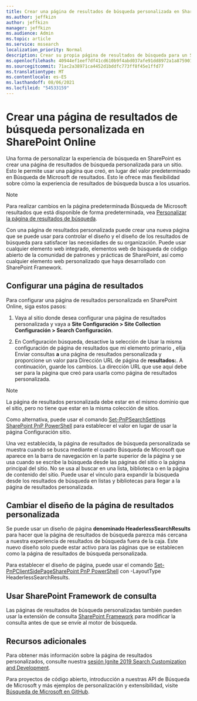 ```yaml
---
title: Crear una página de resultados de búsqueda personalizada en SharePoint Online
ms.author: jeffkizn
author: jeffkizn
manager: jeffkizn
ms.audience: Admin
ms.topic: article
ms.service: mssearch
localization_priority: Normal
description: Crear su propia página de resultados de búsqueda para un SharePoint online
ms.openlocfilehash: 40944ef1eef7df41cd610b9f4abd037afe91dd8972a1a875901cecbac8756eb4
ms.sourcegitcommit: 71ac2a38971ca4452d1bddfc773ff8f45e1ffd77
ms.translationtype: MT
ms.contentlocale: es-ES
ms.lasthandoff: 08/06/2021
ms.locfileid: "54533159"
---
```

# <a name="create-a-custom-search-results-page-in-sharepoint-online"></a>Crear una página de resultados de búsqueda personalizada en SharePoint Online

Una forma de personalizar la experiencia de búsqueda en SharePoint es crear una página de resultados de búsqueda personalizada para un sitio. Esto le permite usar una página que creó, en lugar del valor predeterminado en Búsqueda de Microsoft de resultados. Esto le ofrece más flexibilidad sobre cómo la experiencia de resultados de búsqueda busca a los usuarios.

>[!NOTE]
> Para realizar cambios en la página predeterminada Búsqueda de Microsoft resultados que está disponible de forma predeterminada, vea [Personalizar la página de resultados de búsqueda](customize-search-page.md).

Con una página de resultados personalizada puede crear una nueva página que se puede usar para controlar el diseño y el diseño de los resultados de búsqueda para satisfacer las necesidades de su organización. Puede usar cualquier elemento web integrado, elementos web de búsqueda de código abierto de la comunidad de patrones y prácticas de SharePoint, así como cualquier elemento web personalizado que haya desarrollado con SharePoint Framework.

## <a name="configure-a-results-page"></a>Configurar una página de resultados

Para configurar una página de resultados personalizada en SharePoint Online, siga estos pasos:

1. Vaya al sitio donde desea configurar una página de resultados personalizada y vaya a **Site Configuración > Site Collection Configuración > Search Configuración**.

2. En Configuración búsqueda, desactive la selección de Usar la misma configuración de página de resultados que mi elemento primario **,** elija Enviar consultas **a** una página de resultados personalizada y proporcione un valor para Dirección URL de página de **resultados:**. A continuación, guarde los cambios. La dirección URL que use aquí debe ser para la página que creó para usarla como página de resultados personalizada.

>[!NOTE]
> La página de resultados personalizada debe estar en el mismo dominio que el sitio, pero no tiene que estar en la misma colección de sitios.  

Como alternativa, puede usar el comando [Set-PnPSearchSettings SharePoint PnP PowerShell](/powershell/module/sharepoint-pnp/set-pnpsearchsettings?view=sharepoint-ps) para establecer el valor en lugar de usar la página Configuración sitio.

Una vez establecida, la página de resultados de búsqueda personalizada se muestra cuando se busca mediante el cuadro Búsqueda de Microsoft que aparece en la barra de navegación en la parte superior de la página y se usa cuando se escribe la búsqueda desde las páginas del sitio o la página principal del sitio. No se usa al buscar en una lista, biblioteca o en la página de contenido del sitio. Puede usar el vínculo para expandir la búsqueda desde los resultados de búsqueda en listas y bibliotecas para llegar a la página de resultados personalizada.

## <a name="change-the-layout-of-your-custom-results-page"></a>Cambiar el diseño de la página de resultados personalizada

Se puede usar un diseño de página **denominado HeaderlessSearchResults** para hacer que la página de resultados de búsqueda parezca más cercana a nuestra experiencia de resultados de búsqueda fuera de la caja. Este nuevo diseño solo puede estar activo para las páginas que se establecen como la página de resultados de búsqueda personalizada.

Para establecer el diseño de página, puede usar el comando [Set-PnPClientSidePageSharePoint PnP PowerShell](/powershell/module/sharepoint-pnp/set-pnpclientsidepage?view=sharepoint-ps) con -LayoutType HeaderlessSearchResults.

## <a name="use-sharepoint-framework-query-extensions"></a>Usar SharePoint Framework de consulta

Las páginas de resultados de búsqueda personalizadas también pueden usar la extensión de consulta [SharePoint Framework](/sharepoint/dev/spfx/building-search-extensions) para modificar la consulta antes de que se envíe al motor de búsqueda.

## <a name="additional-resources"></a>Recursos adicionales

Para obtener más información sobre la página de resultados personalizados, consulte nuestra [sesión Ignite 2019 Search Customization and Development](https://myignite.techcommunity.microsoft.com/sessions/85238?source=sessions).

Para proyectos de código abierto, introducción a nuestras API de Búsqueda de Microsoft y más ejemplos de personalización y extensibilidad, visite [Búsqueda de Microsoft en GitHub](https://github.com/microsoft-search).